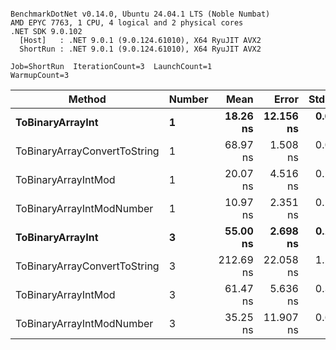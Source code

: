 ```

BenchmarkDotNet v0.14.0, Ubuntu 24.04.1 LTS (Noble Numbat)
AMD EPYC 7763, 1 CPU, 4 logical and 2 physical cores
.NET SDK 9.0.102
  [Host]   : .NET 9.0.1 (9.0.124.61010), X64 RyuJIT AVX2
  ShortRun : .NET 9.0.1 (9.0.124.61010), X64 RyuJIT AVX2

Job=ShortRun  IterationCount=3  LaunchCount=1  
WarmupCount=3  

```
| Method                       | Number | Mean      | Error     | StdDev   | Min       | Max       | Gen0   | Allocated |
|----------------------------- |------- |----------:|----------:|---------:|----------:|----------:|-------:|----------:|
| **ToBinaryArrayInt**             | **1**      |  **18.26 ns** | **12.156 ns** | **0.666 ns** |  **17.82 ns** |  **19.02 ns** | **0.0019** |      **32 B** |
| ToBinaryArrayConvertToString | 1      |  68.97 ns |  1.508 ns | 0.083 ns |  68.90 ns |  69.06 ns | 0.0057 |      96 B |
| ToBinaryArrayIntMod          | 1      |  20.07 ns |  4.516 ns | 0.248 ns |  19.85 ns |  20.34 ns | 0.0019 |      32 B |
| ToBinaryArrayIntModNumber    | 1      |  10.97 ns |  2.351 ns | 0.129 ns |  10.86 ns |  11.11 ns | 0.0019 |      32 B |
| **ToBinaryArrayInt**             | **3**      |  **55.00 ns** |  **2.698 ns** | **0.148 ns** |  **54.83 ns** |  **55.10 ns** | **0.0057** |      **96 B** |
| ToBinaryArrayConvertToString | 3      | 212.69 ns | 22.058 ns | 1.209 ns | 211.39 ns | 213.78 ns | 0.0176 |     296 B |
| ToBinaryArrayIntMod          | 3      |  61.47 ns |  5.636 ns | 0.309 ns |  61.13 ns |  61.74 ns | 0.0057 |      96 B |
| ToBinaryArrayIntModNumber    | 3      |  35.25 ns | 11.907 ns | 0.653 ns |  34.51 ns |  35.76 ns | 0.0057 |      96 B |
